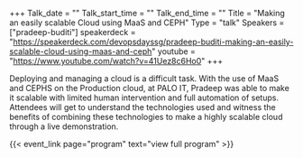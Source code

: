 +++
Talk_date = ""
Talk_start_time = ""
Talk_end_time = ""
Title = "Making an easily scalable Cloud using MaaS and CEPH"
Type = "talk"
Speakers = ["pradeep-buditi"]
speakerdeck = "https://speakerdeck.com/devopsdayssg/pradeep-buditi-making-an-easily-scalable-cloud-using-maas-and-ceph"
youtube = "https://www.youtube.com/watch?v=41Uez8c6Ho0"
+++

Deploying and managing a cloud is a difficult task. With the use of MaaS and CEPHS on the Production cloud, at PALO IT, Pradeep was able to make it scalable with limited human intervention and full
automation of setups. Attendees will get to understand the technologies used and witness the benefits of combining these technologies to make a highly scalable cloud through a live demonstration.

{{< event_link page="program" text="view full program" >}}
